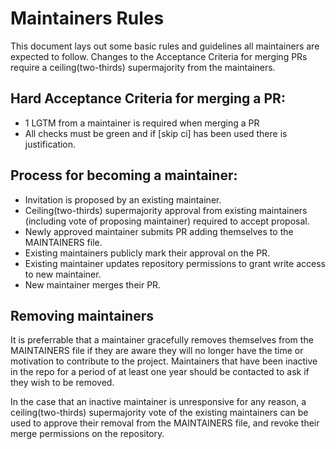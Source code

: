 # Maintainers Rules

This document lays out some basic rules and guidelines all maintainers are expected to follow.
Changes to the Acceptance Criteria for merging PRs require a ceiling(two-thirds) supermajority from the maintainers.

## Hard Acceptance Criteria for merging a PR:

- 1 LGTM from a maintainer is required when merging a PR
- All checks must be green and if [skip ci] has been used there is justification.

## Process for becoming a maintainer:

- Invitation is proposed by an existing maintainer.
- Ceiling(two-thirds) supermajority approval from existing maintainers (including vote of proposing maintainer) required to accept proposal.
- Newly approved maintainer submits PR adding themselves to the MAINTAINERS file.
- Existing maintainers publicly mark their approval on the PR.
- Existing maintainer updates repository permissions to grant write access to new maintainer.
- New maintainer merges their PR.

## Removing maintainers

It is preferrable that a maintainer gracefully removes themselves from the MAINTAINERS file if they are
aware they will no longer have the time or motivation to contribute to the project. Maintainers that
have been inactive in the repo for a period of at least one year should be contacted to ask if they
wish to be removed.

In the case that an inactive maintainer is unresponsive for any reason, a ceiling(two-thirds) supermajority
vote of the existing maintainers can be used to approve their removal from the MAINTAINERS file, and revoke
their merge permissions on the repository.
